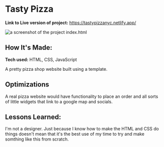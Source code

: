 # Tasty  Pizza


**Link to Live version of project:** https://tastypizzanyc.netlify.app/

![a screenshot of the project index.html](https://cdn.discordapp.com/attachments/946850401536319571/1021745237464469514/unknown.png)

## How It's Made:

**Tech used:** HTML, CSS, JavaScript

A pretty pizza shop website built using a template.

## Optimizations

A real pizza website would have functionality to place an order and all sorts of little widgets that link to a google map and socials.


## Lessons Learned:

I'm not a designer.  Just because I know how to make the HTML and CSS do things doesn't mean that it's the best use of my time to try and make somthing like this from scratch.
